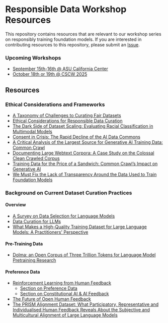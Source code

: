# Responsible Data Workshop Resources
This repository contains resources that are relevant to our workshop series on responsibly training foundation models.
If you are interested in contributing resources to this repository, please submit an [Issue](https://github.com/Responsible-Data-Workshop/resources/issues). 

### Upcoming Workshops
- [September 15th-16th @ ASU California Center](https://responsible-data-workshop.github.io/la2025/)
- [October 18th or 19th @ CSCW 2025](https://responsible-data-workshop.github.io/cscw2025/)


## Resources
### Ethical Considerations and Frameworks
- [A Taxonomy of Challenges to Curating Fair Datasets](https://proceedings.neurips.cc/paper_files/paper/2024/hash/b142e78db191e19b17e60c1425a28b52-Abstract-Datasets_and_Benchmarks_Track.html)
- [Ethical Considerations for Responsible Data Curation](https://proceedings.neurips.cc/paper_files/paper/2023/hash/ad3ebc951f43d1e9ed20187a7b5bc4ee-Abstract-Datasets_and_Benchmarks.html)
- [The Dark Side of Dataset Scaling: Evaluating Racial Classification in Multimodal Models](https://dl.acm.org/doi/10.1145/3630106.3658968)
- [Consent in Crisis: The Rapid Decline of the AI Data Commons](https://arxiv.org/abs/2407.14933)
- [A Critical Analysis of the Largest Source for Generative AI Training Data: Common Crawl](https://dl.acm.org/doi/10.1145/3630106.3659033)
- [Documenting Large Webtext Corpora: A Case Study on the Colossal Clean Crawled Corpus](https://aclanthology.org/2021.emnlp-main.98.pdf)
- [Training Data for the Price of a Sandwich: Common Crawl’s Impact on Generative AI](https://www.mozillafoundation.org/en/research/library/generative-ai-training-data/common-crawl/)
- [We Must Fix the Lack of Transparency Around the Data Used to Train Foundation Models](https://hdsr.mitpress.mit.edu/pub/xau9dza3/release/2)


### Background on Current Dataset Curation Practices
#### Overview
- [A Survey on Data Selection for Language Models](https://arxiv.org/abs/2402.16827)
- [Data Curation for LLMs](https://dcai.csail.mit.edu/2024/data-curation-llms/)
- [What Makes a High-Quality Training Dataset for Large Language Models: A Practitioners' Perspective](https://dl.acm.org/doi/abs/10.1145/3691620.3695061)

#### Pre-Training Data
- [Dolma: an Open Corpus of Three Trillion Tokens for Language Model Pretraining Research](https://arxiv.org/abs/2402.00159)
#### Preference Data
- [Reinforcement Learning from Human Feedback](https://rlhfbook.com/)
   - [Section on Preference Data](https://rlhfbook.com/c/06-preference-data.html)
   - [Section on Constitutional AI & AI Feedback](https://rlhfbook.com/c/13-cai.html)
- [The Future of Open Human Feedback](https://arxiv.org/abs/2408.16961)
- [The PRISM Alignment Dataset: What Participatory, Representative and Individualised Human Feedback Reveals About the Subjective and Multicultural Alignment of Large Language Models](https://arxiv.org/abs/2404.16019)
